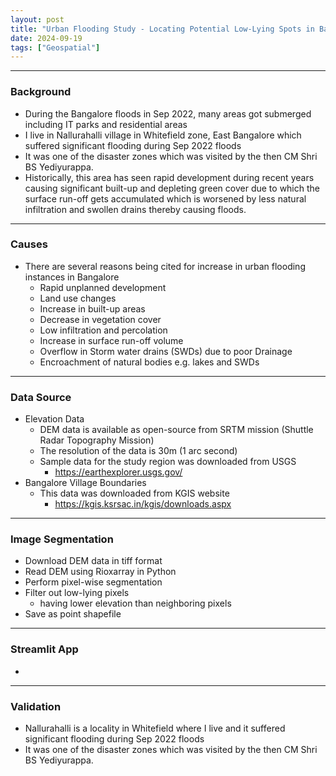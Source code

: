 ```yaml
---
layout: post
title: "Urban Flooding Study - Locating Potential Low-Lying Spots in Bangalore"
date: 2024-09-19
tags: ["Geospatial"]
---
```


---
### Background
- During the Bangalore floods in Sep 2022, many areas got submerged including IT parks and residential areas
- I live in Nallurahalli village in Whitefield zone, East Bangalore which suffered significant flooding during Sep 2022 floods
- It was one of the disaster zones which was visited by the then CM Shri BS Yediyurappa.
- Historically, this area has seen rapid development during recent years causing significant built-up and depleting green cover due to which the surface run-off gets accumulated which is worsened by less natural infiltration and swollen drains thereby causing floods.

---
### Causes
- There are several reasons being cited for increase in urban flooding instances in Bangalore
    - Rapid unplanned development 
    - Land use changes
    - Increase in built-up areas 
    - Decrease in vegetation cover
    - Low infiltration and percolation
    - Increase in surface run-off volume
    - Overflow in Storm water drains (SWDs) due to poor Drainage 
    - Encroachment of natural bodies e.g. lakes and SWDs

---
### Data Source
- Elevation Data 
    - DEM data is available as open-source from SRTM mission (Shuttle Radar Topography Mission)
    - The resolution of the data is 30m (1 arc second)
    - Sample data for the study region was downloaded from USGS 
        - https://earthexplorer.usgs.gov/
- Bangalore Village Boundaries
    - This data was downloaded from KGIS website
        - https://kgis.ksrsac.in/kgis/downloads.aspx

---
### Image Segmentation 
- Download DEM data in tiff format 
- Read DEM using Rioxarray in Python
- Perform pixel-wise segmentation
- Filter out low-lying pixels 
    - having lower elevation than neighboring pixels
- Save as point shapefile

--- 
### Streamlit App
- 

---
### Validation

- Nallurahalli is a locality in Whitefield where I live and it suffered significant flooding during Sep 2022 floods
- It was one of the disaster zones which was visited by the then CM Shri BS Yediyurappa.

